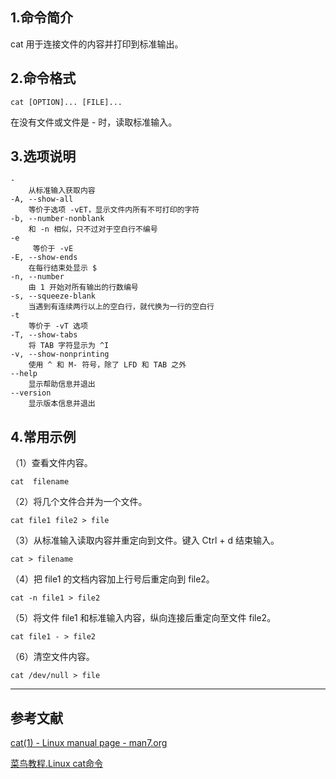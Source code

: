 ## 1.命令简介
cat 用于连接文件的内容并打印到标准输出。

## 2.命令格式
```
cat [OPTION]... [FILE]...
```
在没有文件或文件是 - 时，读取标准输入。
## 3.选项说明
```
-
	从标准输入获取内容
-A, --show-all
	等价于选项 -vET，显示文件内所有不可打印的字符
-b, --number-nonblank
	和 -n 相似，只不过对于空白行不编号
-e
	 等价于 -vE
-E, --show-ends
	在每行结束处显示 $
-n, --number
	由 1 开始对所有输出的行数编号
-s, --squeeze-blank
	当遇到有连续两行以上的空白行，就代换为一行的空白行
-t
	等价于 -vT 选项
-T, --show-tabs
	将 TAB 字符显示为 ^I
-v, --show-nonprinting
	使用 ^ 和 M- 符号，除了 LFD 和 TAB 之外
--help
	显示帮助信息并退出
--version
	显示版本信息并退出
```

## 4.常用示例
（1）查看文件内容。
```
cat  filename
```
（2）将几个文件合并为一个文件。
```
cat file1 file2 > file
```
（3）从标准输入读取内容并重定向到文件。键入 Ctrl + d 结束输入。
```
cat > filename
```
（4）把 file1 的文档内容加上行号后重定向到 file2。
```
cat -n file1 > file2
```
（5）将文件 file1 和标准输入内容，纵向连接后重定向至文件 file2。
```
cat file1 - > file2
```
（6）清空文件内容。
```
cat /dev/null > file
```

----
## 参考文献
[cat(1) - Linux manual page - man7.org](http://man7.org/linux/man-pages/man1/cat.1.html)

[菜鸟教程.Linux cat命令](http://www.runoob.com/linux/linux-comm-cat.html)

<Vssue :title="$title" />